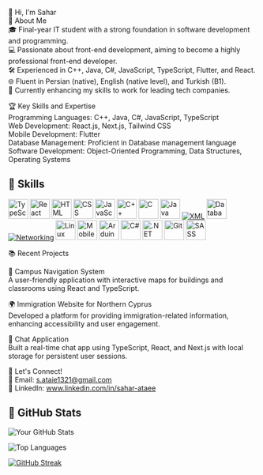👋 Hi, I'm Sahar  
🌟 About Me   
🎓 Final-year IT student with a strong foundation in software development and programming.  
💻 Passionate about front-end development, aiming to become a highly professional front-end developer.  
🛠 Experienced in C++, Java, C#, JavaScript, TypeScript, Flutter, and React.  
🌐 Fluent in Persian (native), English (native level), and Turkish (B1).  
🌱 Currently enhancing my skills to work for leading tech companies.  

🏆 Key Skills and Expertise  
Programming Languages: C++, Java, C#, JavaScript, TypeScript  
Web Development: React.js, Next.js, Tailwind CSS  
Mobile Development: Flutter  
Database Management: Proficient in Database management language  
Software Development: Object-Oriented Programming, Data Structures, Operating Systems  

## 🚀 Skills

<a href="https://www.typescriptlang.org/" target="_blank"><img src="https://cdn.jsdelivr.net/gh/devicons/devicon/icons/typescript/typescript-original.svg" width="40" height="40" alt="TypeScript" /></a>
<a href="https://react.dev/" target="_blank"><img src="https://cdn.jsdelivr.net/gh/devicons/devicon/icons/react/react-original.svg" width="40" height="40" alt="React" /></a>
<a href="https://developer.mozilla.org/en-US/docs/Web/HTML" target="_blank"><img src="https://cdn.jsdelivr.net/gh/devicons/devicon/icons/html5/html5-original.svg" width="40" height="40" alt="HTML" /></a>
<a href="https://developer.mozilla.org/en-US/docs/Web/CSS" target="_blank"><img src="https://cdn.jsdelivr.net/gh/devicons/devicon/icons/css3/css3-original.svg" width="40" height="40" alt="CSS" /></a>
<a href="https://developer.mozilla.org/en-US/docs/Web/JavaScript" target="_blank"><img src="https://cdn.jsdelivr.net/gh/devicons/devicon/icons/javascript/javascript-original.svg" width="40" height="40" alt="JavaScript" /></a>
<a href="https://isocpp.org/" target="_blank"><img src="https://cdn.jsdelivr.net/gh/devicons/devicon/icons/cplusplus/cplusplus-original.svg" width="40" height="40" alt="C++" /></a>
<a href="https://en.wikipedia.org/wiki/C_(programming_language)" target="_blank"><img src="https://cdn.jsdelivr.net/gh/devicons/devicon/icons/c/c-original.svg" width="40" height="40" alt="C" /></a>
<a href="https://www.oracle.com/java/" target="_blank"><img src="https://cdn.jsdelivr.net/gh/devicons/devicon/icons/java/java-original.svg" width="40" height="40" alt="Java" /></a>
<a href="https://en.wikipedia.org/wiki/XML" target="_blank"><img src="https://img.icons8.com/color/40/xml-file.png" alt="XML" /></a>
<a href="https://www.mysql.com/" target="_blank"><img src="https://cdn.jsdelivr.net/gh/devicons/devicon/icons/mysql/mysql-original.svg" width="40" height="40" alt="Database Management" /></a>
<a href="https://en.wikipedia.org/wiki/Computer_network" target="_blank"><img src="https://img.icons8.com/color/40/router.png" alt="Networking" /></a>
<a href="https://www.linux.org/" target="_blank"><img src="https://cdn.jsdelivr.net/gh/devicons/devicon/icons/linux/linux-original.svg" width="40" height="40" alt="Linux" /></a>
<a href="https://developer.android.com/" target="_blank"><img src="https://cdn.jsdelivr.net/gh/devicons/devicon/icons/android/android-original.svg" width="40" height="40" alt="Mobile Application Programming" /></a>
<a href="https://www.arduino.cc/" target="_blank"><img src="https://cdn.jsdelivr.net/gh/devicons/devicon/icons/arduino/arduino-original.svg" width="40" height="40" alt="Arduino" /></a>
<a href="https://learn.microsoft.com/en-us/dotnet/csharp/" target="_blank"><img src="https://cdn.jsdelivr.net/gh/devicons/devicon/icons/csharp/csharp-original.svg" width="40" height="40" alt="C#" /></a>
<a href="https://dotnet.microsoft.com/" target="_blank"><img src="https://cdn.jsdelivr.net/gh/devicons/devicon/icons/dot-net/dot-net-original.svg" width="40" height="40" alt=".NET" /></a>
<a href="https://git-scm.com/" target="_blank"><img src="https://cdn.jsdelivr.net/gh/devicons/devicon/icons/git/git-original.svg" width="40" height="40" alt="Git" /></a>
<a href="https://sass-lang.com/" target="_blank"><img src="https://cdn.jsdelivr.net/gh/devicons/devicon/icons/sass/sass-original.svg" width="40" height="40" alt="SASS" /></a>





📚 Recent Projects  
 
🚀 Campus Navigation System  
A user-friendly application with interactive maps for buildings and classrooms using React and TypeScript.  

🌍 Immigration Website for Northern Cyprus  
Developed a platform for providing immigration-related information, enhancing accessibility and user engagement.  

💬 Chat Application  
Built a real-time chat app using TypeScript, React, and Next.js with local storage for persistent user sessions.  




🌟 Let's Connect!  
📧 Email: s.ataie1321@gmail.com  
💼 LinkedIn: www.linkedin.com/in/sahar-ataee  

## 🌟 GitHub Stats  

![Your GitHub Stats](https://github-readme-stats.vercel.app/api?username=sahar8282&show_icons=true&theme=radical)  

![Top Languages](https://github-readme-stats.vercel.app/api/top-langs/?username=sahar8282&layout=compact&theme=radical)  

[![GitHub Streak](https://streak-stats.demolab.com/?user=sahar8282&theme=dark)](https://git.io/streak-stats)


